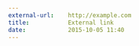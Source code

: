 ```yaml
---
external-url:    http://example.com
title:           External link
date:            2015-10-05 11:40
---
```





